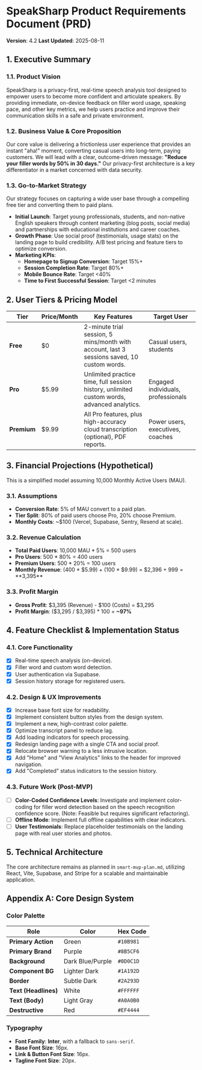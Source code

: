 # SpeakSharp Product Requirements Document (PRD)

**Version**: 4.2
**Last Updated**: 2025-08-11

## 1. Executive Summary

### 1.1. Product Vision
SpeakSharp is a privacy-first, real-time speech analysis tool designed to empower users to become more confident and articulate speakers. By providing immediate, on-device feedback on filler word usage, speaking pace, and other key metrics, we help users practice and improve their communication skills in a safe and private environment.

### 1.2. Business Value & Core Proposition
Our core value is delivering a frictionless user experience that provides an instant "aha!" moment, converting casual users into long-term, paying customers. We will lead with a clear, outcome-driven message: **"Reduce your filler words by 50% in 30 days."** Our privacy-first architecture is a key differentiator in a market concerned with data security.

### 1.3. Go-to-Market Strategy
Our strategy focuses on capturing a wide user base through a compelling free tier and converting them to paid plans.
- **Initial Launch**: Target young professionals, students, and non-native English speakers through content marketing (blog posts, social media) and partnerships with educational institutions and career coaches.
- **Growth Phase**: Use social proof (testimonials, usage stats) on the landing page to build credibility. A/B test pricing and feature tiers to optimize conversion.
- **Marketing KPIs**:
    - **Homepage to Signup Conversion**: Target 15%+
    - **Session Completion Rate**: Target 80%+
    - **Mobile Bounce Rate**: Target <40%
    - **Time to First Successful Session**: Target <2 minutes

## 2. User Tiers & Pricing Model

| Tier | Price/Month | Key Features | Target User |
|---|---|---|---|
| **Free** | $0 | 2-minute trial session, 5 mins/month with account, last 3 sessions saved, 10 custom words. | Casual users, students |
| **Pro** | $5.99 | Unlimited practice time, full session history, unlimited custom words, advanced analytics. | Engaged individuals, professionals |
| **Premium** | $9.99 | All Pro features, plus high-accuracy cloud transcription (optional), PDF reports. | Power users, executives, coaches |

## 3. Financial Projections (Hypothetical)

This is a simplified model assuming 10,000 Monthly Active Users (MAU).

### 3.1. Assumptions
- **Conversion Rate**: 5% of MAU convert to a paid plan.
- **Tier Split**: 80% of paid users choose Pro, 20% choose Premium.
- **Monthly Costs**: ~$100 (Vercel, Supabase, Sentry, Resend at scale).

### 3.2. Revenue Calculation
- **Total Paid Users**: 10,000 MAU * 5% = 500 users
- **Pro Users**: 500 * 80% = 400 users
- **Premium Users**: 500 * 20% = 100 users
- **Monthly Revenue**: (400 * $5.99) + (100 * $9.99) = $2,396 + $999 = **$3,395**

### 3.3. Profit Margin
- **Gross Profit**: $3,395 (Revenue) - $100 (Costs) = $3,295
- **Profit Margin**: ($3,295 / $3,395) * 100 = **~97%**

## 4. Feature Checklist & Implementation Status

### 4.1. Core Functionality
- [x] Real-time speech analysis (on-device).
- [x] Filler word and custom word detection.
- [x] User authentication via Supabase.
- [x] Session history storage for registered users.

### 4.2. Design & UX Improvements
- [x] Increase base font size for readability.
- [x] Implement consistent button styles from the design system.
- [x] Implement a new, high-contrast color palette.
- [x] Optimize transcript panel to reduce lag.
- [x] Add loading indicators for speech processing.
- [x] Redesign landing page with a single CTA and social proof.
- [x] Relocate browser warning to a less intrusive location.
- [x] Add "Home" and "View Analytics" links to the header for improved navigation.
- [x] Add "Completed" status indicators to the session history.

### 4.3. Future Work (Post-MVP)
- [ ] **Color-Coded Confidence Levels**: Investigate and implement color-coding for filler word detection based on the speech recognition confidence score. (Note: Feasible but requires significant refactoring).
- [ ] **Offline Mode**: Implement full offline capabilities with clear indicators.
- [ ] **User Testimonials**: Replace placeholder testimonials on the landing page with real user stories and photos.

## 5. Technical Architecture
The core architecture remains as planned in `smart-mvp-plan.md`, utilizing React, Vite, Supabase, and Stripe for a scalable and maintainable application.

## Appendix A: Core Design System

### Color Palette
| Role | Color | Hex Code |
|---|---|---|
| **Primary Action** | Green | `#10B981` |
| **Primary Brand** | Purple | `#8B5CF6` |
| **Background** | Dark Blue/Purple | `#0D0C1D` |
| **Component BG** | Lighter Dark | `#1A192D` |
| **Border** | Subtle Dark | `#2A293D` |
| **Text (Headlines)**| White | `#FFFFFF` |
| **Text (Body)** | Light Gray | `#A0A0B0` |
| **Destructive** | Red | `#EF4444` |

### Typography
*   **Font Family**: **Inter**, with a fallback to `sans-serif`.
*   **Base Font Size**: 16px.
*   **Link & Button Font Size**: 16px.
*   **Tagline Font Size**: 20px.
